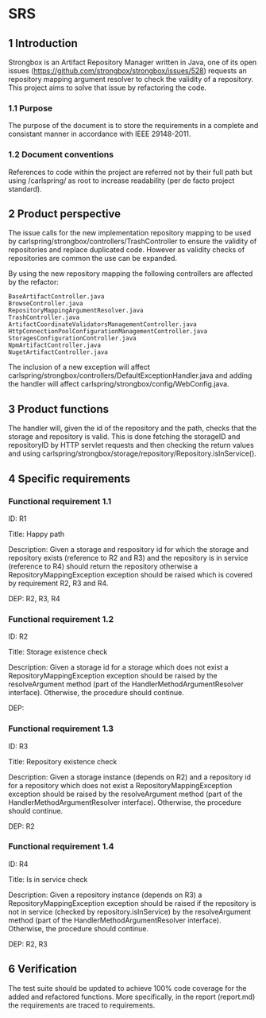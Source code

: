 # SRS

## 1 Introduction

Strongbox is an Artifact Repository Manager written in Java, one of its open issues (https://github.com/strongbox/strongbox/issues/528) requests an repository mapping argument resolver to check the validity of a repository. This project aims to solve that issue by refactoring the code.

### 1.1 Purpose

The purpose of the document is to store the requirements in a complete and consistant manner in accordance with IEEE 29148-2011.

### 1.2 Document conventions

References to code within the project are referred not by their full path but using /carlspring/ as root to increase readability (per de facto project standard).

## 2 Product perspective

The issue calls for the new implementation repository mapping to be used by carlspring/strongbox/controllers/TrashController to ensure the validity of repositories and replace duplicated code. However as validity checks of repositories are common the use can be expanded.

By using the new repository mapping the following controllers are affected by the refactor:
```
BaseArtifactController.java
BrowseController.java
RepositoryMappingArgumentResolver.java
TrashController.java
ArtifactCoordinateValidatorsManagementController.java
HttpConnectionPoolConfigurationManagementController.java
StoragesConfigurationController.java
NpmArtifactController.java
NugetArtifactController.java
```

The inclusion of a new exception will affect carlspring/strongbox/controllers/DefaultExceptionHandler.java and adding the handler will affect carlspring/strongbox/config/WebConfig.java.

## 3 Product functions

The handler will, given the id of the repository and the path, checks that the storage and repository is valid. This is done fetching the storageID and repositoryID by HTTP servlet requests and then checking the return values and using carlspring/strongbox/storage/repository/Repository.isInService().

## 4 Specific requirements

### Functional requirement 1.1
ID: R1

Title: Happy path

Description: Given a storage and respository id for which the storage and repository exists (reference to R2 and R3) and the repository is in service (reference to R4) should return the repository otherwise a RepositoryMappingException exception should be raised which is covered by requirement R2, R3 and R4.

DEP: R2, R3, R4


### Functional requirement 1.2
ID: R2

Title: Storage existence check

Description: Given a storage id for a storage which does not exist a RepositoryMappingException exception should be raised by the resolveArgument method (part of the HandlerMethodArgumentResolver interface). Otherwise, the procedure should continue. 

DEP:

### Functional requirement 1.3
ID: R3

Title: Repository existence check

Description: Given a storage instance (depends on R2) and a repository id for a repository which does not exist a RepositoryMappingException exception should be raised by the resolveArgument method (part of the HandlerMethodArgumentResolver interface). Otherwise, the procedure should continue. 

DEP: R2

### Functional requirement 1.4
ID: R4

Title: Is in service check

Description: Given a repository instance (depends on R3) a RepositoryMappingException exception should be raised if the repository is not in service (checked by repository.isInService) by the resolveArgument method (part of the HandlerMethodArgumentResolver interface). Otherwise, the procedure should continue.

DEP: R2, R3


## 6 Verification

The test suite should be updated to achieve 100% code coverage for the added and refactored functions. More specifically, in the report (report.md) the requirements are traced to requirements.
